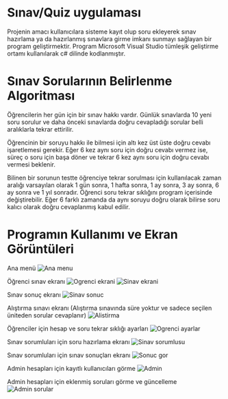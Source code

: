 # Sınav/Quiz uygulaması
Projenin amacı kullanıcılara sisteme kayıt olup soru ekleyerek sınav hazırlama ya da hazırlanmış sınavlara girme imkanı sunmayı sağlayan bir program geliştirmektir.
Program Microsoft Visual Studio tümleşik geliştirme ortamı kullanılarak c# dilinde kodlanmıştır.

# Sınav Sorularının Belirlenme Algoritması
Öğrencilerin her gün için bir sınav hakkı vardır. Günlük sınavlarda 10 yeni soru sorulur ve daha önceki sınavlarda doğru cevapladığı sorular belli aralıklarla tekrar ettirilir.

Öğrencinin bir soruyu hakkı ile bilmesi için altı kez üst üste doğru cevabı işaretlemesi gerekir. Eğer 6 kez aynı soru için doğru cevabı vermez ise, süreç o soru için başa döner ve tekrar 6 kez aynı soru için doğru cevabı vermesi beklenir.

Bilinen bir sorunun testte öğrenciye tekrar sorulması için kullanılacak zaman aralığı varsayılan olarak 1 gün sonra, 1 hafta sonra, 1 ay sonra, 3 ay sonra, 6 ay sonra ve 1 yıl sonradır. Öğrenci soru tekrar sıklığını program içerisinde değiştirebilir. Eğer 6 farklı zamanda da aynı soruyu doğru olarak bilirse soru kalıcı olarak doğru cevaplanmış kabul edilir.

# Programın Kullanımı ve Ekran Görüntüleri
Ana menü
![Ana menu](https://user-images.githubusercontent.com/80519936/186174214-7201b123-88a1-49e3-b937-ff698f8271f7.png)

Öğrenci sınav ekranı
![Ogrenci ekrani](https://user-images.githubusercontent.com/80519936/186170468-854bf37c-c442-48f8-b25b-e6c46b5a4ae9.png)
![Sinav ekrani](https://user-images.githubusercontent.com/80519936/186170664-cf04e84d-1eae-4b20-8820-aec7de021536.png)

Sınav sonuç ekranı
![Sinav sonuc](https://user-images.githubusercontent.com/80519936/186172351-3cc7a23e-edc9-4516-856d-64be24156693.png)

Alıştırma sınavı ekranı (Alıştırma sınavında süre yoktur ve sadece seçilen üniteden sorular cevaplanır)
![Alistirma](https://user-images.githubusercontent.com/80519936/186172051-682ffc0b-c205-41bf-92af-479e37a2c820.png)

Öğrenciler için hesap ve soru tekrar sıklığı ayarları
![Ogrenci ayarlar](https://user-images.githubusercontent.com/80519936/186174689-52f2119b-b41c-4c89-8a88-01ddd80397a9.png)

Sınav sorumluları için soru hazırlama ekranı
![Sinav sorumlusu](https://user-images.githubusercontent.com/80519936/186171181-612ba43b-bbef-4ae4-97a6-5c53a46418be.png)

Sınav sorumluları için sınav sonuçları ekranı
![Sonuc gor](https://user-images.githubusercontent.com/80519936/186175121-a4c95858-8af9-4e05-9b76-c4ac473dfb73.png)

Admin hesapları için kayıtlı kullanıcıları görme
![Admin](https://user-images.githubusercontent.com/80519936/186175387-ccc53e0b-2254-4329-bd7e-acec4661728e.png)

Admin hesapları için eklenmiş soruları görme ve güncelleme
![Admin sorular](https://user-images.githubusercontent.com/80519936/186175781-bfbfe41a-9e43-439b-8065-368cd0fe44e2.png)


 

